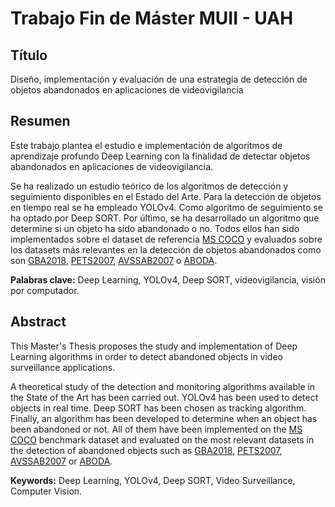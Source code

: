 # Trabajo Fin de Máster MUII - UAH

## Título

Diseño, implementación y evaluación de una estrategia de detección de objetos abandonados en aplicaciones de videovigilancia

## Resumen

Este trabajo plantea el estudio e implementación de algoritmos de aprendizaje profundo Deep Learning con la finalidad de detectar objetos abandonados en aplicaciones de videovigilancia.

Se ha realizado un estudio teórico de los algoritmos de detección y seguimiento disponibles en el Estado del Arte. Para la detección de objetos en tiempo real se ha empleado YOLOv4. Como algoritmo de seguimiento se ha optado por Deep SORT. Por último, se ha desarrollado un algoritmo que determine si un objeto ha sido abandonado o no. Todos ellos han sido implementados sobre el dataset de referencia [MS COCO](https://cocodataset.org/#home) y evaluados sobre los datasets más relevantes en la detección de objetos abandonados como son [GBA2018](https://drive.google.com/drive/folders/1Z1yQfejfEbmnOmt8fr7AvLnge7XYWF2l?usp=sharing), [PETS2007](http://www.cvg.reading.ac.uk/PETS2007/data.html), [AVSSAB2007](https://www.eecs.qmul.ac.uk/~andrea/avss2007_d.html) o [ABODA](https://www.ncbi.nlm.nih.gov/pmc/articles/PMC6928649/).

**Palabras clave:** Deep Learning, YOLOv4, Deep SORT, videovigilancia, visión por computador.

## Abstract

This Master's Thesis proposes the study and implementation of Deep Learning algorithms in order to detect abandoned objects in video surveillance applications.

A theoretical study of the detection and monitoring algorithms available in the State of the Art has been carried out. YOLOv4 has been used to detect objects in real time. Deep SORT has been chosen as tracking algorithm. Finally, an algorithm has been developed to determine when an object has been abandoned or not. All of them have been implemented on the [MS COCO](https://cocodataset.org/#home) benchmark dataset and evaluated on the most relevant datasets in the detection of abandoned objects such as [GBA2018](https://drive.google.com/drive/folders/1Z1yQfejfEbmnOmt8fr7AvLnge7XYWF2l?usp=sharing), [PETS2007](http://www.cvg.reading.ac.uk/PETS2007/data.html), [AVSSAB2007](https://www.eecs.qmul.ac.uk/~andrea/avss2007_d.html) or [ABODA](https://www.ncbi.nlm.nih.gov/pmc/articles/PMC6928649/).

**Keywords:** Deep Learning, YOLOv4, Deep SORT, Video Surveillance, Computer Vision.